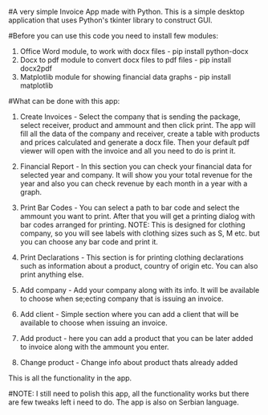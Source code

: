 #A very simple Invoice App made with Python.
This is a simple desktop application that uses Python's tkinter library to construct GUI.

#Before you can use this code you need to install few modules:
1. Office Word module, to work with docx files - pip install python-docx
2. Docx to pdf module to convert docx files to pdf files - pip install docx2pdf
3. Matplotlib module for showing financial data graphs - pip install matplotlib

#What can be done with this app:
1. Create Invoices - Select the company that is sending the package, select receiver, product and ammount and then click print. The app will fill all the data of the 
company and receiver, create a table with products and prices calculated and generate a docx file. Then your default pdf viewer will open with the invoice and all you 
need to do is print it.

2. Financial Report - In this section you can check your financial data for selected year and company. It will show you your total revenue for the year and also you can
check revenue by each month in a year with a graph.

3. Print Bar Codes - You can select a path to bar code and select the ammount you want to print. After that you will get a printing dialog with bar codes arranged for
printing. NOTE: This is designed for clothing company, so you will see labels with clothing sizes such as S, M etc. but you can choose any bar code and print it.

4. Print Declarations - This section is for printing clothing declarations such as information about a product, country of origin etc. You can also print anything else.

5. Add company - Add your company along with its info. It will be available to choose when se;ecting company that is issuing an invoice.

6. Add client - Simple section where you can add a client that will be available to choose when issuing an invoice.

7. Add product - here you can add a product that you can be later added to invoice along with the ammount you enter.

9. Change product - Change info about product thats already added

This is all the functionality in the app.

#NOTE: I still need to polish this app, all the functionality works but there are few tweaks left i need to do. The app is also on Serbian language.

